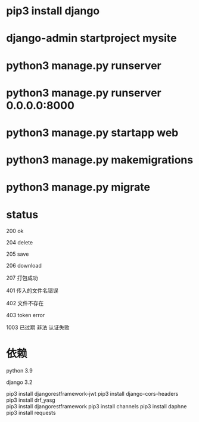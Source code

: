 # pip3 install django

# django-admin startproject mysite

# python3 manage.py runserver

# python3 manage.py runserver 0.0.0.0:8000

# python3 manage.py startapp web

# python3 manage.py makemigrations

# python3 manage.py migrate

# status

200 ok

204 delete

205 save

206 download

207 打包成功

401 传入的文件名错误

402 文件不存在

403 token error

1003 已过期 非法 认证失败

# 依赖

python 3.9

django 3.2

pip3 install djangorestframework-jwt
pip3 install django-cors-headers  
pip3 install drf_yasg  
pip3 install djangorestframework
pip3 install channels
pip3 install daphne
pip3 install requests

<!-- redis依赖 数据库依赖 -->
<!-- pip3 install channels_redis -->
